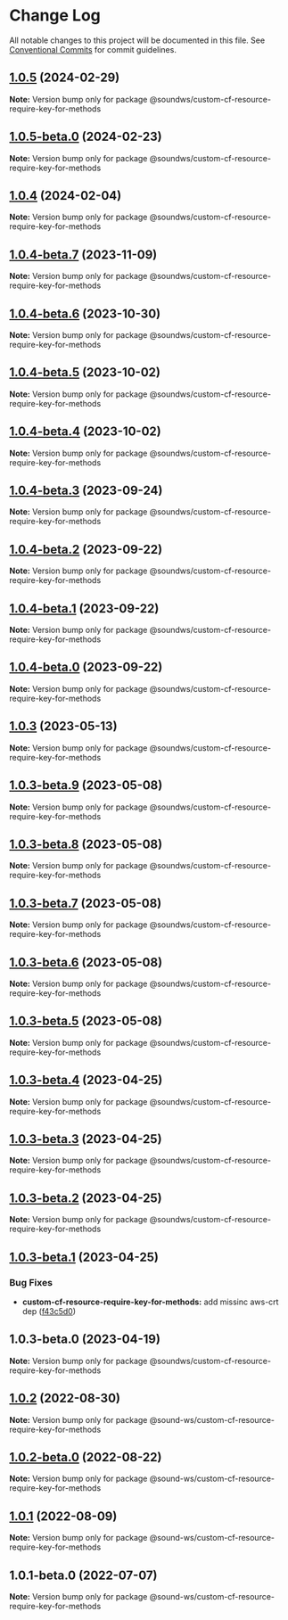 # Change Log

All notable changes to this project will be documented in this file.
See [Conventional Commits](https://conventionalcommits.org) for commit guidelines.

## [1.0.5](https://github.com/sound-ws/custom-cf-resource-require-key-for-methods/compare/@soundws/custom-cf-resource-require-key-for-methods@1.0.5-beta.0...@soundws/custom-cf-resource-require-key-for-methods@1.0.5) (2024-02-29)

**Note:** Version bump only for package @soundws/custom-cf-resource-require-key-for-methods





## [1.0.5-beta.0](https://github.com/sound-ws/custom-cf-resource-require-key-for-methods/compare/@soundws/custom-cf-resource-require-key-for-methods@1.0.4...@soundws/custom-cf-resource-require-key-for-methods@1.0.5-beta.0) (2024-02-23)

**Note:** Version bump only for package @soundws/custom-cf-resource-require-key-for-methods





## [1.0.4](https://github.com/sound-ws/custom-cf-resource-require-key-for-methods/compare/@soundws/custom-cf-resource-require-key-for-methods@1.0.4-beta.7...@soundws/custom-cf-resource-require-key-for-methods@1.0.4) (2024-02-04)

**Note:** Version bump only for package @soundws/custom-cf-resource-require-key-for-methods





## [1.0.4-beta.7](https://github.com/sound-ws/custom-cf-resource-require-key-for-methods/compare/@soundws/custom-cf-resource-require-key-for-methods@1.0.4-beta.6...@soundws/custom-cf-resource-require-key-for-methods@1.0.4-beta.7) (2023-11-09)

**Note:** Version bump only for package @soundws/custom-cf-resource-require-key-for-methods





## [1.0.4-beta.6](https://github.com/sound-ws/custom-cf-resource-require-key-for-methods/compare/@soundws/custom-cf-resource-require-key-for-methods@1.0.4-beta.5...@soundws/custom-cf-resource-require-key-for-methods@1.0.4-beta.6) (2023-10-30)

**Note:** Version bump only for package @soundws/custom-cf-resource-require-key-for-methods





## [1.0.4-beta.5](https://github.com/sound-ws/custom-cf-resource-require-key-for-methods/compare/@soundws/custom-cf-resource-require-key-for-methods@1.0.4-beta.4...@soundws/custom-cf-resource-require-key-for-methods@1.0.4-beta.5) (2023-10-02)

**Note:** Version bump only for package @soundws/custom-cf-resource-require-key-for-methods





## [1.0.4-beta.4](https://github.com/sound-ws/custom-cf-resource-require-key-for-methods/compare/@soundws/custom-cf-resource-require-key-for-methods@1.0.4-beta.3...@soundws/custom-cf-resource-require-key-for-methods@1.0.4-beta.4) (2023-10-02)

**Note:** Version bump only for package @soundws/custom-cf-resource-require-key-for-methods





## [1.0.4-beta.3](https://github.com/sound-ws/custom-cf-resource-require-key-for-methods/compare/@soundws/custom-cf-resource-require-key-for-methods@1.0.4-beta.2...@soundws/custom-cf-resource-require-key-for-methods@1.0.4-beta.3) (2023-09-24)

**Note:** Version bump only for package @soundws/custom-cf-resource-require-key-for-methods





## [1.0.4-beta.2](https://github.com/sound-ws/custom-cf-resource-require-key-for-methods/compare/@soundws/custom-cf-resource-require-key-for-methods@1.0.4-beta.1...@soundws/custom-cf-resource-require-key-for-methods@1.0.4-beta.2) (2023-09-22)

**Note:** Version bump only for package @soundws/custom-cf-resource-require-key-for-methods





## [1.0.4-beta.1](https://github.com/sound-ws/custom-cf-resource-require-key-for-methods/compare/@soundws/custom-cf-resource-require-key-for-methods@1.0.3...@soundws/custom-cf-resource-require-key-for-methods@1.0.4-beta.1) (2023-09-22)

**Note:** Version bump only for package @soundws/custom-cf-resource-require-key-for-methods





## [1.0.4-beta.0](https://github.com/sound-ws/custom-cf-resource-require-key-for-methods/compare/@soundws/custom-cf-resource-require-key-for-methods@1.0.3...@soundws/custom-cf-resource-require-key-for-methods@1.0.4-beta.0) (2023-09-22)

**Note:** Version bump only for package @soundws/custom-cf-resource-require-key-for-methods





## [1.0.3](https://github.com/sound-ws/custom-cf-resource-require-key-for-methods/compare/@soundws/custom-cf-resource-require-key-for-methods@1.0.3-beta.9...@soundws/custom-cf-resource-require-key-for-methods@1.0.3) (2023-05-13)

**Note:** Version bump only for package @soundws/custom-cf-resource-require-key-for-methods





## [1.0.3-beta.9](https://github.com/sound-ws/custom-cf-resource-require-key-for-methods/compare/@soundws/custom-cf-resource-require-key-for-methods@1.0.3-beta.8...@soundws/custom-cf-resource-require-key-for-methods@1.0.3-beta.9) (2023-05-08)

**Note:** Version bump only for package @soundws/custom-cf-resource-require-key-for-methods





## [1.0.3-beta.8](https://github.com/sound-ws/custom-cf-resource-require-key-for-methods/compare/@soundws/custom-cf-resource-require-key-for-methods@1.0.3-beta.7...@soundws/custom-cf-resource-require-key-for-methods@1.0.3-beta.8) (2023-05-08)

**Note:** Version bump only for package @soundws/custom-cf-resource-require-key-for-methods





## [1.0.3-beta.7](https://github.com/sound-ws/custom-cf-resource-require-key-for-methods/compare/@soundws/custom-cf-resource-require-key-for-methods@1.0.3-beta.6...@soundws/custom-cf-resource-require-key-for-methods@1.0.3-beta.7) (2023-05-08)

**Note:** Version bump only for package @soundws/custom-cf-resource-require-key-for-methods





## [1.0.3-beta.6](https://github.com/sound-ws/custom-cf-resource-require-key-for-methods/compare/@soundws/custom-cf-resource-require-key-for-methods@1.0.3-beta.5...@soundws/custom-cf-resource-require-key-for-methods@1.0.3-beta.6) (2023-05-08)

**Note:** Version bump only for package @soundws/custom-cf-resource-require-key-for-methods





## [1.0.3-beta.5](https://github.com/sound-ws/custom-cf-resource-require-key-for-methods/compare/@soundws/custom-cf-resource-require-key-for-methods@1.0.3-beta.4...@soundws/custom-cf-resource-require-key-for-methods@1.0.3-beta.5) (2023-05-08)

**Note:** Version bump only for package @soundws/custom-cf-resource-require-key-for-methods





## [1.0.3-beta.4](https://github.com/sound-ws/monorepo/compare/@soundws/custom-cf-resource-require-key-for-methods@1.0.3-beta.2...@soundws/custom-cf-resource-require-key-for-methods@1.0.3-beta.4) (2023-04-25)

**Note:** Version bump only for package @soundws/custom-cf-resource-require-key-for-methods





## [1.0.3-beta.3](https://github.com/sound-ws/monorepo/compare/@soundws/custom-cf-resource-require-key-for-methods@1.0.3-beta.2...@soundws/custom-cf-resource-require-key-for-methods@1.0.3-beta.3) (2023-04-25)

**Note:** Version bump only for package @soundws/custom-cf-resource-require-key-for-methods





## [1.0.3-beta.2](https://github.com/sound-ws/monorepo/compare/@soundws/custom-cf-resource-require-key-for-methods@1.0.3-beta.1...@soundws/custom-cf-resource-require-key-for-methods@1.0.3-beta.2) (2023-04-25)

**Note:** Version bump only for package @soundws/custom-cf-resource-require-key-for-methods





## [1.0.3-beta.1](https://github.com/sound-ws/monorepo/compare/@soundws/custom-cf-resource-require-key-for-methods@1.0.3-beta.0...@soundws/custom-cf-resource-require-key-for-methods@1.0.3-beta.1) (2023-04-25)


### Bug Fixes

* **custom-cf-resource-require-key-for-methods:** add missinc aws-crt dep ([f43c5d0](https://github.com/sound-ws/monorepo/commit/f43c5d0111de447d0fdf3e683d2dfe16804f0056))





## 1.0.3-beta.0 (2023-04-19)

**Note:** Version bump only for package @soundws/custom-cf-resource-require-key-for-methods





## [1.0.2](https://github.com/sound-ws/monorepo/compare/@sound-ws/custom-cf-resource-require-key-for-methods@1.0.2-beta.0...@sound-ws/custom-cf-resource-require-key-for-methods@1.0.2) (2022-08-30)

**Note:** Version bump only for package @sound-ws/custom-cf-resource-require-key-for-methods





## [1.0.2-beta.0](https://github.com/sound-ws/monorepo/compare/@sound-ws/custom-cf-resource-require-key-for-methods@1.0.1...@sound-ws/custom-cf-resource-require-key-for-methods@1.0.2-beta.0) (2022-08-22)

**Note:** Version bump only for package @sound-ws/custom-cf-resource-require-key-for-methods





## [1.0.1](https://github.com/sound-ws/monorepo/compare/@sound-ws/custom-cf-resource-require-key-for-methods@1.0.1-beta.0...@sound-ws/custom-cf-resource-require-key-for-methods@1.0.1) (2022-08-09)

**Note:** Version bump only for package @sound-ws/custom-cf-resource-require-key-for-methods





## 1.0.1-beta.0 (2022-07-07)

**Note:** Version bump only for package @sound-ws/custom-cf-resource-require-key-for-methods

